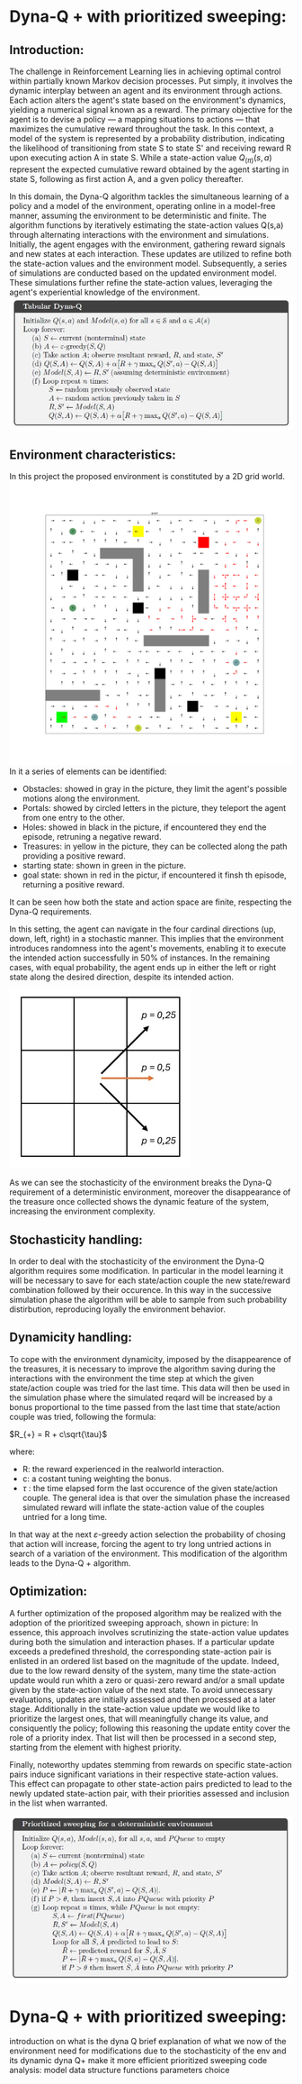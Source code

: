 # Dyna-Q + with prioritized sweeping:
## Introduction:
The challenge in Reinforcement Learning lies in achieving optimal control within partially known Markov decision processes. Put simply, it involves the dynamic interplay between an agent and its environment through actions.
Each action alters the agent's state based on the environment's dynamics, yielding a numerical signal known as a reward.
The primary objective for the agent is to devise a policy — a mapping situations to actions — that maximizes the cumulative reward throughout the task.
In this context, a model of the system is represented by a probability distribution, indicating the likelihood of transitioning from state S to state S' and receiving reward R upon executing action A in state S.
While a state-action value ${Q_(\pi)}(s,a)$ represent the expected cumulative reward obtained by the agent starting in state S, following as first action A, and a gven policy thereafter.

In this domain, the Dyna-Q algorithm tackles the simultaneous learning of a policy and a model of the environment, operating online in a model-free manner, assuming the environment to be deterministic and finite.
The algorithm functions by iteratively estimating the state-action values Q(s,a) through alternating interactions with the environment and simulations.
Initially, the agent engages with the environment, gathering reward signals and new states at each interaction. These updates are utilized to refine both the state-action values and the environment model.
Subsequently, a series of simulations are conducted based on the updated environment model. These simulations further refine the state-action values, leveraging the agent's experiential knowledge of the environment.
![Dyna-Q algorithm](/images/dyna-q.jpeg "Dyna-Q algorithm")

## Environment characteristics:
In this project the proposed environment is constituted by a 2D grid world.
![Environment](/images/graph.png "Environment")
In it a series of elements can be identified:
- Obstacles: showed in gray in the picture, they limit the agent's possible motions along the environment.
- Portals: showed by circled letters in the picture, they teleport the agent from one entry to the other.
- Holes: showed in black in the picture, if encountered they end the episode, retruning a negative reward.
- Treasures: in yellow in the picture, they can be collected along the path providing a positive reward.
- starting state: shown in green in the picture.
- goal state: shown in red in the pictur, if encountered it finsh th episode, returning a positive reward.

It can be seen how both the state and action space are finite, respecting the Dyna-Q requirements.

In this setting, the agent can navigate in the four cardinal directions (up, down, left, right) in a stochastic manner. This implies that the environment introduces randomness into the agent's movements, enabling it to execute the intended action successfully in 50% of instances. In the remaining cases, with equal probability, the agent ends up in either the left or right state along the desired direction, despite its intended action.

![Stochasticity](/images/stoc_env.jpg "Stochasticity")

As we can see the stochasticity of the environment breaks the Dyna-Q requirement of a deterministic environment, moreover the disappearance of the treasure once collected shows the dynamic feature of the system, increasing the environment complexity.

## Stochasticity handling:
In order to deal with the stochasticity of the environment the Dyna-Q algorithm requires some modification.
In particular in the model learning it will be necessary to save for each state/action couple the new state/reward combination followed by their occurence.
In this way in the successive simulation phase the algorithm will be able to sample from such probability distirbution, reproducing loyally the environment behavior.

## Dynamicity handling:
To cope with the environment dynamicity, imposed by the disappearence of the treasures, it is necessary to improve the algorithm saving during the interactions with the environment the time step at which the given state/action couple was tried for the last time.
This data will then be used in the simulation phase where the simulated reqard will be increased by a bonus proportional to the time passed from the last time that state/action couple was tried, following the formula:

$R_{+} = R + c\sqrt{\tau}$

where:
- R: the reward experienced in the realworld interaction.
- c: a costant tuning weighting the bonus.
- $\tau$ : the time elapsed form the last occurence of the given state/action couple.
The general idea is that over the simulation phase the increased simulated reward will inflate the state-action value of the couples untried for a long time.

In that way at the next $\varepsilon$-greedy action selection the probability of chosing that action will increase, forcing the agent to try long untried actions in search of a variation of the environment.
This modification of the algorithm leads to the Dyna-Q + algorithm.

## Optimization:
A further optimization of the proposed algorithm may be realized with the adoption of the prioritized sweeping approach, shown in picture:
In essence, this approach involves scrutinizing the state-action value updates during both the simulation and interaction phases. If a particular update exceeds a predefined threshold, the corresponding state-action pair is enlisted in an ordered list based on the magnitude of the update.
Indeed, due to the low reward density of the system, many time the state-action update would run whith a zero or quasi-zero reward and/or a small update given by the state-action value of the next state. To avoid unnecessary evaluations, updates are initially assessed and then processed at a later stage.
Additionally in the state-action value update we would like to prioritize the largest ones, that will meaningfully change its value, and consiquently the policy; following this reasoning the update entity cover the role of a priority index.
That list will then be processed in a second step, starting from the element with highest priority.

Finally, noteworthy updates stemming from rewards on specific state-action pairs induce significant variations in their respective state-action values. This effect can propagate to other state-action pairs predicted to lead to the newly updated state-action pair, with their priorities assessed and inclusion in the list when warranted.

![Prioritized sweeping](/images/prioritized_sweeping.jpg "Prioritized sweeping")

# Dyna-Q + with prioritized sweeping:
introduction on what is the dyna Q
brief explanation of what we now of the environment
need for modifications due to the stochasticity of the env and its dynamic
dyna Q+
make it more efficient prioritized sweeping
code analysis:
model data structure
functions
parameters choice
